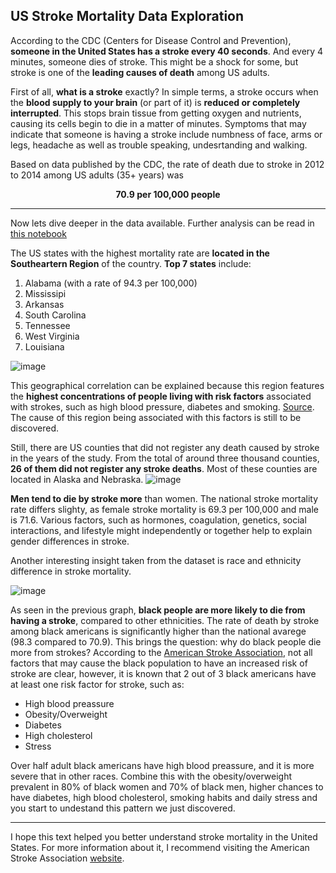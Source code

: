 ## US Stroke Mortality Data Exploration

According to the CDC (Centers for Disease Control and Prevention), **someone in the United States has a stroke every 40 seconds**. And every 4 minutes, someone dies of stroke. This might be a shock for some, but stroke is one of the **leading causes of death** among US adults.

First of all, **what is a stroke** exactly? In simple terms, a stroke occurs when the **blood supply to your brain** (or part of it) is **reduced or completely interrupted**. This stops brain tissue from getting oxygen and nutrients, causing its cells begin to die in a matter of minutes. Symptoms that may indicate that someone is having a stroke include numbness of face, arms or legs, headache as well as trouble speaking, undesrtanding and walking.

Based on data published by the CDC, the rate of death due to stroke in 2012 to 2014 among US adults (35+ years) was

<p style="text-align: center"><strong> 70.9 per 100,000 people </strong></p>

---

Now lets dive deeper in the data available. Further analysis can be read in [this notebook](https://eu-de.dataplatform.cloud.ibm.com/analytics/notebooks/v2/a95489c9-d4fb-4d58-8348-1798c62d5c66/view?access_token=1ae4b2d129aa3ed2584b6af8a74a1e80822c974baf09d8468e2574758628a960)

The US states with the highest mortality rate are **located in the Southeartern Region** of the country. 
**Top 7 states** include:
1. Alabama (with a rate of 94.3 per 100,000)
2. Mississipi
3. Arkansas
4. South Carolina
5. Tennessee
6. West Virginia
7. Louisiana

![image](https://user-images.githubusercontent.com/54818262/134049836-167efe78-fc3b-4584-92e1-49554b4f2f83.png)

This geographical correlation can be explained because this region features the **highest concentrations of people living with risk factors** associated with strokes, such as high blood pressure, diabetes and smoking. [Source](https://drexel.edu/now/archive/2017/February/Stroke-Risk-Factors-Most-Prevalent-in-Southeast-US/). The cause of this region being associated with this factors is still to be discovered.

Still, there are US counties that did not register any death caused by stroke in the years of the study. From the total of around three thousand counties, **26 of them did not register any stroke deaths**. Most of these counties are located in Alaska and Nebraska.
![image](https://user-images.githubusercontent.com/54818262/134051101-ba46d448-a1f1-42cf-bcce-94072498c1c8.png)

**Men tend to die by stroke more** than women. The national stroke mortality rate differs slighty, as female stroke mortality is 69.3 per 100,000 and male is 71.6. Various factors, such as hormones, coagulation, genetics, social interactions, and lifestyle might independently or together help to explain gender differences in stroke.

Another interesting insight taken from the dataset is race and ethnicity difference in stroke mortality.

![image](https://user-images.githubusercontent.com/54818262/134057009-0d115e11-7db7-4bf2-b28e-d9da7f990986.png)

As seen in the previous graph, **black people are more likely to die from having a stroke**, compared to other ethnicities. The rate of death by stroke among black americans is significantly higher than the national avarege (98.3 compared to 70.9).
This brings the question: why do black people die more from strokes?
According to the [American Stroke Association](https://www.stroke.org/-/media/stroke-files/lets-talk-about-stroke/prevention/lets-talk-about-black-americans-and-stroke-sheet.pdf?la=en#:~:text=Not%20all%20of%20the%20reasons,one%20risk%20factor%20for%20stroke%3A&text=High%20blood%20pressure%20%E2%80%93%20Over%20half,and%20is%20often%20more%20severe.), not all factors that may cause the black population to have an increased risk of stroke are clear, however, it is known that 2 out of 3 black americans have at least one risk factor for stroke, such as:
- High blood preassure
- Obesity/Overweight
- Diabetes
- High cholesterol
- Stress

Over half adult black americans have high blood preassure, and it is more severe that in other races. Combine this with the obesity/overweight prevalent in 80% of black women and 70% of black men, higher chances to have diabetes, high blood cholesterol, smoking habits and daily stress and you start to undestand this pattern we just discovered.

---

I hope this text helped you better understand stroke mortality in the United States. For more information about it, I recommend visiting the American Stroke Association [website](https://www.stroke.org/).
